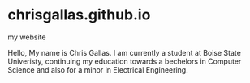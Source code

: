 # chrisgallas.github.io
my website


Hello, My name is Chris Gallas. I am currently a student at Boise State Univeristy, continuing my education towards a bechelors in Computer Science and also for a minor in Electrical Engineering. 
